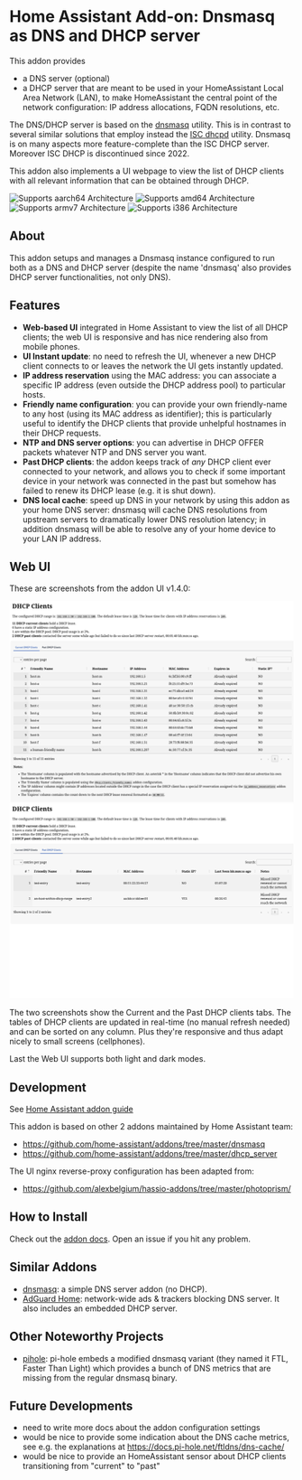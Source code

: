 # Home Assistant Add-on: Dnsmasq as DNS and DHCP server

This addon provides 
* a DNS server (optional)
* a DHCP server
that are meant to be used in your HomeAssistant Local Area Network (LAN), to make HomeAssistant the central point of 
the network configuration: IP address allocations, FQDN resolutions, etc.

The DNS/DHCP server is based on the [dnsmasq](https://thekelleys.org.uk/dnsmasq/doc.html) utility. 
This is in contrast to several similar solutions that employ instead the [ISC dhcpd](https://www.isc.org/dhcp/) utility.
Dnsmasq is on many aspects more feature-complete than the ISC DHCP server. Moreover ISC DHCP is discontinued since 2022.

This addon also implements a UI webpage to view the list of DHCP clients with all relevant information that can be obtained through DHCP.

![Supports aarch64 Architecture][aarch64-shield] ![Supports amd64 Architecture][amd64-shield] ![Supports armv7 Architecture][armv7-shield] ![Supports i386 Architecture][i386-shield]

## About

This addon setups and manages a Dnsmasq instance configured to run both as a DNS and DHCP server (despite the name 'dnsmasq' also provides DHCP server functionalities, not only DNS).

[aarch64-shield]: https://img.shields.io/badge/aarch64-yes-green.svg
[amd64-shield]: https://img.shields.io/badge/amd64-yes-green.svg
[armv7-shield]: https://img.shields.io/badge/armv7-yes-green.svg
[i386-shield]: https://img.shields.io/badge/i386-yes-green.svg

## Features

* **Web-based UI** integrated in Home Assistant to view the list of all DHCP clients; the web UI is responsive and has nice rendering also from mobile phones.
* **UI Instant update**: no need to refresh the UI, whenever a new DHCP client connects to or leaves the network
  the UI gets instantly updated.
* **IP address reservation** using the MAC address: you can associate a specific IP address (even outside
  the DHCP address pool) to particular hosts.
* **Friendly name configuration**: you can provide your own friendly-name to any host (using its MAC address
  as identifier); this is particularly useful to identify the DHCP clients that provide unhelpful hostnames
  in their DHCP requests.
* **NTP and DNS server options**: you can advertise in DHCP OFFER packets whatever NTP and DNS server you want.
* **Past DHCP clients**: the addon keeps track of _any_ DHCP client ever connected to your network, and allows you to check if some important device in your network was connected in the past but somehow has failed to renew its DHCP lease (e.g. it is shut down).
* **DNS local cache**: speed up DNS in your network by using this addon as your home DNS server: dnsmasq will cache DNS resolutions from upstream servers to dramatically lower DNS resolution latency; in addition dnsmasq will be able to resolve any of your home device to your LAN IP address.

## Web UI

These are screenshots from the addon UI v1.4.0:

<img src="docs/screenshot2.png" alt="WebUI screenshot"/>
<img src="docs/screenshot3.png" alt="WebUI screenshot"/>

The two screenshots show the Current and the Past DHCP clients tabs.
The tables of DHCP clients are updated in real-time (no manual refresh needed) and can be sorted on any column.
Plus they're responsive and thus adapt nicely to small screens (cellphones).

Last the Web UI supports both light and dark modes.

## Development

See [Home Assistant addon guide](https://developers.home-assistant.io/docs/add-ons)

This addon is based on other 2 addons maintained by Home Assistant team:
* https://github.com/home-assistant/addons/tree/master/dnsmasq
* https://github.com/home-assistant/addons/tree/master/dhcp_server

The UI nginx reverse-proxy configuration has been adapted from:
* https://github.com/alexbelgium/hassio-addons/tree/master/photoprism/

## How to Install

Check out the [addon docs](DOCS.md). Open an issue if you hit any problem.

## Similar Addons

* [dnsmasq](https://github.com/home-assistant/addons/tree/master/dnsmasq): a simple DNS server addon (no DHCP).
* [AdGuard Home](https://github.com/hassio-addons/addon-adguard-home): network-wide ads & trackers blocking DNS server. It also includes an embedded DHCP server.

## Other Noteworthy Projects

* [pihole](https://pi-hole.net/): pi-hole embeds a modified dnsmasq variant (they named it FTL, Faster Than Light) which provides a bunch of DNS metrics that are missing from the regular dnsmasq binary.

## Future Developments

* need to write more docs about the addon configuration settings
* would be nice to provide some indication about the DNS cache metrics, see e.g. the explanations at https://docs.pi-hole.net/ftldns/dns-cache/ 
* would be nice to provide an HomeAssistant sensor about DHCP clients transitioning from "current" to "past"

